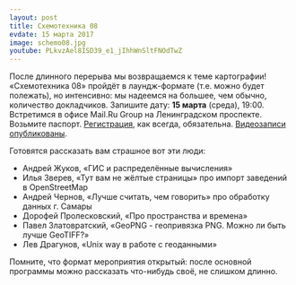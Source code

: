 ```yaml
---
layout: post
title: Схемотехника 08
evdate: 15 марта 2017
image: schemo08.jpg
youtube: PLkvzAel8ISD39_e1_jIhhWnSltFNOdTwZ
---
```

После длинного перерыва мы возвращаемся к теме картографии! «Схемотехника 08» пройдёт в лаундж-формате (т.е. можно будет полежать), но интенсивно: мы надеемся на большее, чем обычно, количество докладчиков. Запишите дату: **15 марта** (среда), 19:00. Встретимся в офисе Mail.Ru Group на Ленинградском проспекте. Возьмите паспорт. [Регистрация](https://corp.mail.ru/ru/press/events/325/), как всегда, обязательна. [Видеозаписи опубликованы](https://www.youtube.com/playlist?list=PLkvzAel8ISD39_e1_jIhhWnSltFNOdTwZ).

Готовятся рассказать вам страшное вот эти люди:

* Андрей Жуков, «ГИС и распределённые вычисления»
* Илья Зверев, «Тут вам не жёлтые страницы» про импорт заведений в OpenStreetMap
* Андрей Чернов, «Лучше считать, чем говорить» про обработку данных г. Самары
* Дорофей Пролесковский, «Про пространства и времена»
* Павел Златовратский, «GeoPNG - геопривязка PNG. Можно ли быть лучше GeoTIFF?»
* Лев Драгунов, «Unix way в работе с геоданными»

Помните, что формат мероприятия открытый: после основной программы можно рассказать что-нибудь своё, не слишком длинно.
